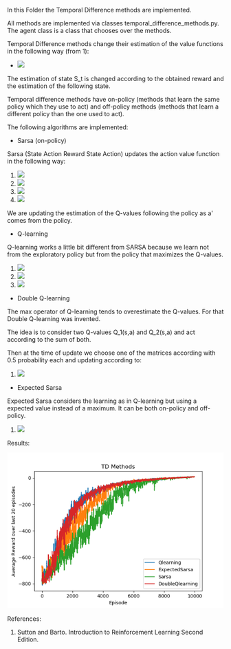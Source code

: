 In this Folder the Temporal Difference methods are implemented.

All methods are implemented via classes temporal_difference_methods.py. The agent class is a class that chooses over the methods.

Temporal Difference methods change their estimation of the value functions in the following way (from 1):

- <img src="https://render.githubusercontent.com/render/math?math=V(S_t) \longleftarrow V(S_t) %2B \alpha[R_{t%2B1} %2B \gamma V(S_{t%2B1})]">


The estimation of state S_t is changed according to the obtained reward and the estimation of the following state.

Temporal difference methods have on-policy (methods that learn the same policy which they use to act) and off-policy methods (methods that learn a different policy than the one used to act).

The following algorithms are implemented:

+ Sarsa (on-policy)

Sarsa (State Action Reward State Action) updates the action value function in the following way:

1. <img src="https://render.githubusercontent.com/render/math?math=a \longleftarrow \pi(s)">

2. <img src="https://render.githubusercontent.com/render/math?math=r,s^' \longleftarrow env.step(a)">

3. <img src="https://render.githubusercontent.com/render/math?math=a^' \longleftarrow \pi(s^')">

4. <img src="https://render.githubusercontent.com/render/math?math=Q(s,a) \longleftarrow Q(S,A) %2B \alpha [r %2B \gamma Q(s^',a^') - Q(s,a)]">

We are updating the estimation of the Q-values following the policy as a' comes from the policy.

+ Q-learning

Q-learning works a little bit different from SARSA because we learn not from the exploratory policy but from the policy that maximizes the Q-values.

1. <img src="https://render.githubusercontent.com/render/math?math=a \longleftarrow \pi(s)">

2. <img src="https://render.githubusercontent.com/render/math?math=r,s^' \longleftarrow env.step(a)">

1. <img src="https://render.githubusercontent.com/render/math?math=Q(s,a) \longleftarrow Q(S,A) %2B \alpha [r %2B \gamma max_a Q(s^',a) - Q(s,a)]">


+ Double Q-learning

The max operator of Q-learning tends to overestimate the Q-values. For that Double Q-learning was invented.

The idea is to consider two Q-values Q_1(s,a) and Q_2(s,a) and act according to the sum of both.

Then at the time of update we choose one of the matrices according with 0.5 probability each and updating according to:

1. <img src="https://render.githubusercontent.com/render/math?math=Q_1(s,a) \longleftarrow Q_1(S,A) %2B \alpha [r %2B \gamma Q_2(s^', argmax_a Q_1(s^',a)) - Q_2(s,a)]">

+ Expected Sarsa

Expected Sarsa considers the learning as in Q-learning but using a expected value instead of a maximum. It can be both on-policy and off-policy.

1. <img src="https://render.githubusercontent.com/render/math?math=Q(s,a) \longleftarrow Q(S,A) %2B \alpha [r %2B \gamma \E_\pi [Q(s^', a)] - Q(s,a)]">

Results:

![TD](docs/TD.png)

References:

1. Sutton and Barto. Introduction to Reinforcement Learning Second Edition.